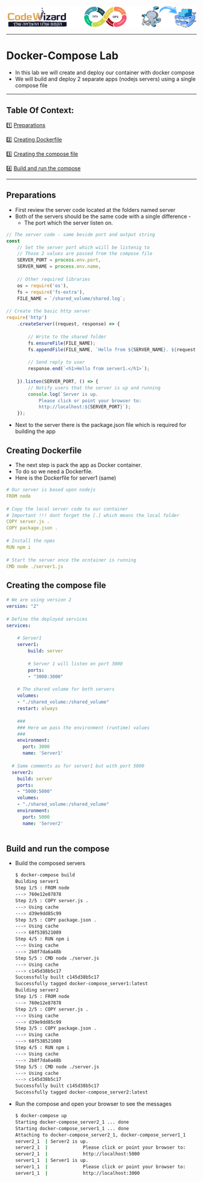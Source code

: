 ![](resources/logos.png)

---

# Docker-Compose Lab

- In this lab we will create and deploy our container with docker compose
- We will build and deploy 2 separate apps (nodejs servers) using a single compose file

---
## Table Of Context:

  :one: [Preparations](#preparations)
  
  :two: [Creating Dockerfile](#creating-dockerfile)
  
  :three: [Creating the compose file](#creating-the-compose-file)
  
  :four: [Build and run the compose](#build-and-run-the-compose)

---

## Preparations
- First review the server code located at the folders named server
- Both of the servers should be the same code with a single difference -   
    - The port which the server listen on.

``` js
// The server code - same beside port and output string
const
    // Set the server port which wiill be listenig to
    // Those 2 values are passed from the compose file
    SERVER_PORT = process.env.port,
    SERVER_NAME = process.env.name,

    // Other required libraries
    os = require('os'),
    fs = require('fs-extra'),
    FILE_NAME = `/shared_volume/shared.log`;

// Create the basic http server
require('http')
    .createServer((request, response) => {

        // Write to the shared folder
        fs.ensureFile(FILE_NAME);
        fs.appendFile(FILE_NAME, `Hello from ${SERVER_NAME}. ${request.url}${os.EOL}`);

        // Send reply to user
        response.end(`<h1>Hello from server1.</h1>`);

    }).listen(SERVER_PORT, () => {
        // Notify users that the server is up and running
        console.log(`Server is up. 
            Please click or point your browser to:
            http://localhost:${SERVER_PORT}`);
    });
```
- Next to the server there is the package.json file which is required for building the app

## Creating Dockerfile
- The next step is pack the app as Docker container.
- To do so we need a Dockerfile.
- Here is the Dockerfile for server1 (same)
```yaml
# Our server is based upon nodejs
FROM node

# Copy the local server code to our container
# Important !!! dont forget the [.] which means the local folder
COPY server.js .
COPY package.json .

# Install the npms
RUN npm i 

# Start the server once the ocntainer is running
CMD node ./server1.js
```

## Creating the compose file
```yaml
# We are using version 2
version: "2"

# Define the deployed services
services:

    # Server1
    server1:
        build: server

        # Server 1 will listen on port 3000
        ports:
        - "3000:3000"
    
    # The shared volume for both servers
    volumes:
    - "./shared_volume:/shared_volume"
    restart: always
    
    ###
    ### Here we pass the environment (runtime) values
    ###  
    environment:
      port: 3000
      name: 'Server1'
  
  # Same comments as for server1 but with port 5000
  server2:
    build: server
    ports:
    - "5000:5000"
    volumes:
    - "./shared_volume:/shared_volume"
    environment:
      port: 5000
      name: 'Server2'
  
```

## Build and run the compose

- Build the composed servers
    ```sh
    $ docker-compose build
    Building server1
    Step 1/5 : FROM node
    ---> 760e12e87878
    Step 2/5 : COPY server.js .
    ---> Using cache
    ---> d39e9dd85c99
    Step 3/5 : COPY package.json .
    ---> Using cache
    ---> 68f538521089
    Step 4/5 : RUN npm i
    ---> Using cache
    ---> 2b8f7da6a48b
    Step 5/5 : CMD node ./server.js
    ---> Using cache
    ---> c145d38b5c17
    Successfully built c145d38b5c17
    Successfully tagged docker-compose_server1:latest
    Building server2
    Step 1/5 : FROM node
    ---> 760e12e87878
    Step 2/5 : COPY server.js .
    ---> Using cache
    ---> d39e9dd85c99
    Step 3/5 : COPY package.json .
    ---> Using cache
    ---> 68f538521089
    Step 4/5 : RUN npm i
    ---> Using cache
    ---> 2b8f7da6a48b
    Step 5/5 : CMD node ./server.js
    ---> Using cache
    ---> c145d38b5c17
    Successfully built c145d38b5c17
    Successfully tagged docker-compose_server2:latest
    ```

- Run the compose and open your browser to see the messages
    ```sh
    $ docker-compose up
    Starting docker-compose_server2_1 ... done
    Starting docker-compose_server1_1 ... done
    Attaching to docker-compose_server2_1, docker-compose_server1_1
    server2_1  | Server2 is up.
    server2_1  |             Please click or point your browser to:
    server2_1  |             http://localhost:5000
    server1_1  | Server1 is up.
    server1_1  |             Please click or point your browser to:
    server1_1  |             http://localhost:3000
    ```